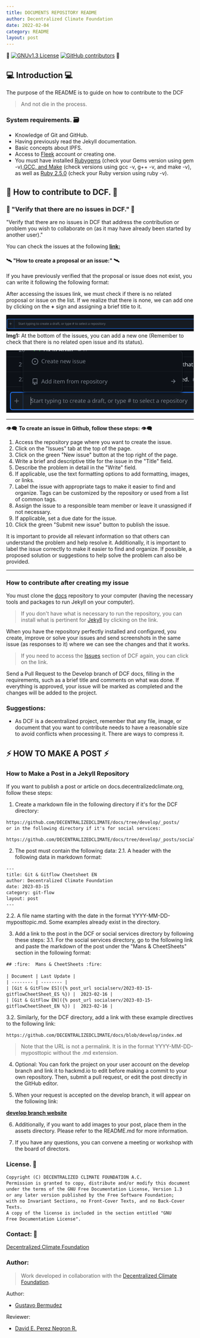 ```yaml
---
title: DOCUMENTS REPOSITORY README
author: Decentralized Climate Foundation
date: 2022-02-04
category: README
layout: post
---
```


:space_invader:
[![GNUv1.3 License](https://img.shields.io/badge/License-GNU%20v1.3-yellow.svg)](https://opensource.org/licenses/) [![GitHub contributors](https://img.shields.io/github/contributors/decentralizedclimate/docs.svg?style=flat)]() :space_invader:

## :computer:  Introduction :computer:

The purpose of the README is to guide on how to contribute to the DCF 
>And not die in the process.

### System requirements. :card_file_box:

* Knowledge of Git and GitHub.
* Having previously read the Jekyll documentation.
* Basic concepts about IPFS.
* Access to [Fleek](https://fleek.co/) account or creating one.
* You must have installed [Rubygems](https://rubygems.org/pages/download) (check your Gems version using gem -v),[GCC, and Make](https://www.delftstack.com/es/howto/linux/how-to-install-gcc-compiler-on-ubuntu/) (check versions using gcc -v, g++ -v, and make -v), as well as [Ruby 2.5.0](https://www.ruby-lang.org/es/documentation/installation/) (check your Ruby version using ruby -v).

## :scroll: How to contribute to DCF.  :scroll:

### :notebook: "Verify that there are no issues in DCF."  :notebook:

"Verify that there are no issues in DCF that address the contribution or problem you wish to collaborate on (as it may have already been started by another user)."

You can check the issues at the following [**link:**](https://github.com/orgs/DECENTRALIZEDCLIMATE/projects/1)


#### :artificial_satellite:  "How to create a proposal or an issue:" :artificial_satellite:


If you have previously verified that the proposal or issue does not exist, you can write it following the following format:

After accessing the issues link, we must check if there is no related proposal or issue on the list. If we realize that there is none, we can add one by clicking on the **+** sign and assigning a brief title to it.



![](/assets/Readme/p1.png)
**Img1:** At the bottom of the issues, you can add a new one (Remember to check that there is no related open issue and its status).


![](/assets/Readme/p2.png)


---


:eye_speech_bubble: **To create an issue in Github, follow these steps:** :eye_speech_bubble:

1. Access the repository page where you want to create the issue.
2. Click on the "Issues" tab at the top of the page.
3. Click on the green "New issue" button at the top right of the page.
4. Write a brief and descriptive title for the issue in the "Title" field.
5. Describe the problem in detail in the "Write" field.
6. If applicable, use the text formatting options to add formatting, images, or links.
7. Label the issue with appropriate tags to make it easier to find and organize. Tags can be customized by the repository or used from a list of common tags.
8. Assign the issue to a responsible team member or leave it unassigned if not necessary.
9. If applicable, set a due date for the issue.
10. Click the green "Submit new issue" button to publish the issue.

It is important to provide all relevant information so that others can understand the problem and help resolve it. Additionally, it is important to label the issue correctly to make it easier to find and organize. If possible, a proposed solution or suggestions to help solve the problem can also be provided.

---

### How to contribute after creating my issue

You must clone the [docs](https://github.com/DECENTRALIZEDCLIMATE/docs)  repository to your computer (having the necessary tools and packages to run Jekyll on your computer).


>If you don't have what is necessary to run the repository, you can install what is pertinent for [Jekyll](https://jekyllrb.com/docs/) by clicking on the link.


When you have the repository perfectly installed and configured, you create, improve or solve your issues and send screenshots in the same issue (as responses to it) where we can see the changes and that it works.
>If you need to access the [Issues](https://github.com/orgs/DECENTRALIZEDCLIMATE/projects/1) section of DCF again, you can click on the link.


Send a Pull Request to the Develop branch of DCF docs, filling in the requirements, such as a brief title and comments on what was done. If everything is approved, your issue will be marked as completed and the changes will be added to the project.

### Suggestions:

- As DCF is a decentralized project, remember that any file, image, or document that you want to contribute needs to have a reasonable size to avoid conflicts when processing it. There are ways to compress it.


## :zap: HOW TO MAKE A POST :zap:
### How to Make a Post in a Jekyll Repository

If you want to publish a post or article on docs.decentralizedclimate.org, follow these steps:

1. Create a markdown file in the following directory if it's for the DCF directory:

```
https://github.com/DECENTRALIZEDCLIMATE/docs/tree/develop/_posts/
or in the following directory if it's for social services:
```

```
https://github.com/DECENTRALIZEDCLIMATE/docs/tree/develop/_posts/socialserv
```

2. The post must contain the following data:
2.1. A header with the following data in markdown format:


```
---
title: Git & Gitflow Cheetsheet EN
author: Decentralized Climate Foundation
date: 2023-03-15
category: git-flow
layout: post
---
```
 2.2. A file name starting with the date in the format YYYY-MM-DD-myposttopic.md. Some examples already exist in the directory.



3. Add a link to the post in the DCF or social services directory by following these steps:
 3.1. For the social services directory, go to the following link and paste the markdown of the post under the "Mans & CheetSheets" section in the following format:

```
## :fire:  Mans & CheetSheets :fire:

| Document | Last Update |
| -------- | -------- |
| [Git & GitFlow ES]({% post_url socialserv/2023-03-15-gitflowCheetSheet_ES %}) |  2023-02-16 |
| [Git & GitFlow EN]({% post_url socialserv/2023-03-15-gitflowCheetSheet_EN %}) |  2023-02-16 |
```


3.2. Similarly, for the DCF directory, add a link with these example directives to the following link:

```
https://github.com/DECENTRALIZEDCLIMATE/docs/blob/develop/index.md
```

>Note that the URL is not a permalink. It is in the format YYYY-MM-DD-myposttopic without the .md extension.


4. Optional: You can fork the project on your user account on the develop branch and link it to hackmd.io to edit before making a commit to your own repository. Then, submit a pull request, or edit the post directly in the GitHub editor.

5. When your request is accepted on the develop branch, it will appear on the following link:

[**develop branch website**](https://develop.docs.decentralizedclimate.org/)

6. Additionally, if you want to add images to your post, place them in the assets directory. Please refer to the README.md for more information.

7. If you have any questions, you can convene a meeting or workshop with the board of directors.



### License. :mechanical_arm:

```
Copyright (C) DECENTRALIZED CLIMATE FOUNDATION A.C.
Permission is granted to copy, distribute and/or modify this document
under the terms of the GNU Free Documentation License, Version 1.3
or any later version published by the Free Software Foundation;
with no Invariant Sections, no Front-Cover Texts, and no Back-Cover Texts.
A copy of the license is included in the section entitled "GNU
Free Documentation License". 
```

### Contact: :calling:

[Decentralized Climate Foundation](https://t.me/decentralizedclimate)


### Author:
>Work developed in collaboration with the [Decentralized Climate Foundation](https://decentralizedclimate.org).

Author:
- [Gustavo Bermudez](mailto:nizaries44@gmail.com)
												  
Reviewer:
- [David E. Perez Negron R.](mailto:david@neetsec.com)





